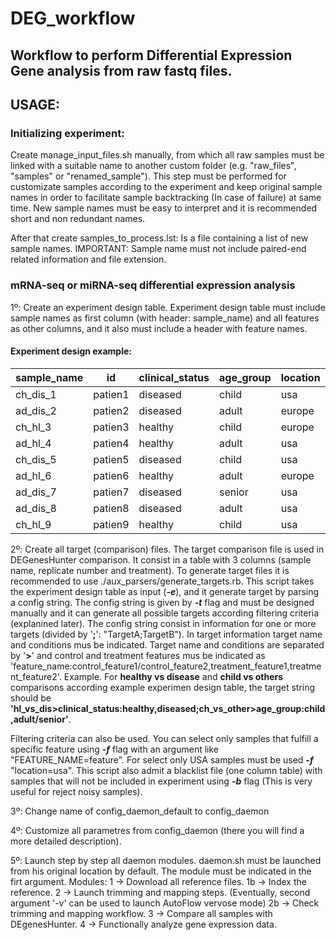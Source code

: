 # DEG_workflow
## Workflow to perform Differential Expression Gene analysis from raw fastq files.

## USAGE:

###	Initializing experiment: 
Create manage_input_files.sh manually, from which all raw samples must be linked with a suitable name to another custom folder (e.g. "raw_files", "samples" or "renamed_sample"). This step must be performed for customizate samples according to the experiment and keep original sample names in order to facilitate sample backtracking (In case of failure) at same time. New sample names must be easy to interpret and it is recommended short and non redundant names. 

After that create samples_to_process.lst: Is a file containing a list of new sample names. IMPORTANT: Sample name must not include paired-end related information and file extension.

### mRNA-seq or miRNA-seq differential expression analysis 
1º: Create an experiment design table. Experiment design table must include sample names as first column (with header: sample_name) and all features as other columns, and it also must include a header with feature names. 

#### Experiment design example:

|sample_name|id|clinical_status|age_group|location|
|-|-|-|-|-|
|ch_dis_1|patien1|diseased|child|usa|
|ad_dis_2|patien2|diseased|adult|europe|
|ch_hl_3|patien3|healthy|child|europe|
|ad_hl_4|patien4|healthy|adult|usa|
|ch_dis_5|patien5|diseased|child|usa|
|ad_hl_6|patien6|healthy|adult|europe|
|ad_dis_7|patien7|diseased|senior|usa|
|ad_dis_8|patien8|diseased|adult|usa|
|ch_hl_9|patien9|healthy|child|usa|


2º: Create all target (comparison) files. The target comparison file is used in DEGenesHunter comparison. It consist in a table with 3 columns (sample name, replicate number and treatment). To generate target files it is recommended to use ./aux_parsers/generate_targets.rb. This script takes the experiment design table as input (***-e***), and it generate target by parsing a config string. The config string is given by ***-t*** flag and must be designed manually and it can generate all possible targets according filtering criteria (explanined later). The config string consist in information for one or more targets (divided by '**;**': "TargetA;TargetB"). In target information target name and conditions mus be indicated. Target name and conditions are separated by '**>**' and control and treatment features mus be indicated as 'feature_name:control_feature1/control_feature2,treatment_feature1,treatment_feature2'. Example. For **healthy vs disease** and **child vs others** comparisons according example experimen design table, the target string should be **'**hl_vs_dis**>**clinical_status**:**healthy**,**diseased**;**ch_vs_other**>**age_group**:**child**,**adult**/**senior**'**. 

Filtering criteria can also be used. You can select only samples that fulfill a specific feature using ***-f*** flag with an argument like "FEATURE_NAME=feature". For select only USA samples must be used ***-f*** "location=usa". This script also admit a blacklist file (one column table) with samples that will not be included in experiment using ***-b*** flag (This is very useful for reject noisy samples). 



3º: Change name of config_daemon_default to config_daemon

4º: Customize all parametres from config_daemon (there you will find a more detailed description).

5º: Launch step by step all daemon modules. daemon.sh must be launched from his original location by default. The module must be indicated in the firt argument.
  Modules:
  1 -> Download all reference files.
  1b -> Index the reference.
  2 -> Launch trimming and mapping steps. (Eventually, second argument '-v' can be used to launch AutoFlow vervose mode)
  2b -> Check trimming and mapping workflow.
  3 -> Compare all samples with DEgenesHunter.
  4 -> Functionally analyze gene expression data. 
